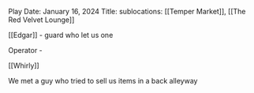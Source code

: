 
Play Date: January 16, 2024
Title: 
sublocations: [[Temper Market]], [[The Red Velvet Lounge]]


[[Edgar]] - guard who let us one

Operator - 

[[Whirly]]

We met a guy who tried to sell us items in a back alleyway